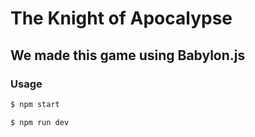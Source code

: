  # The Knight of Apocalypse
 
## We made this game using Babylon.js

### Usage

```sh
$ npm start

$ npm run dev
